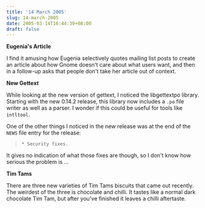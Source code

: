 ```yaml
---
title: '14 March 2005'
slug: 14-march-2005
date: 2005-03-14T16:44:39+08:00
draft: false
---
```


**Eugenia\'s Article**

I find it amusing how Eugenia selectively quotes mailing list posts to
create an article about how Gnome doesn\'t care about what users want,
and then in a follow-up asks that people don\'t take her article out of
context.

**New Gettext**

While looking at the new version of gettext, I noticed the libgettextpo
library. Starting with the new 0.14.2 release, this library now includes
a `.po` file writer as well as a parser. I wonder if this could be
useful for tools like `intltool`.

One of the other things I noticed in the new release was at the end of
the `NEWS` file entry for the release:

>     * Security fixes.

It gives no indication of what those fixes are though, so I don\'t
know how serious the problem is \...

**Tim Tams**

There are three new varieties of Tim Tams biscuits that came out
recently. The weirdest of the three is chocolate and chilli. It tastes
like a normal dark chocolate Tim Tam, but after you\'ve finished it
leaves a chilli aftertaste.
